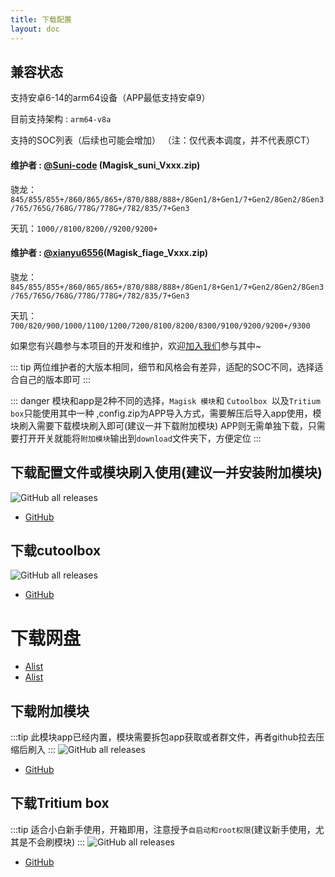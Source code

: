 ```yaml
---
title: 下载配置
layout: doc
--- 
```


## 兼容状态

支持安卓6-14的arm64设备（APP最低支持安卓9）

目前支持架构 : `arm64-v8a` 

支持的SOC列表（后续也可能会增加）
（注：仅代表本调度，并不代表原CT）

#### 维护者 : [@Suni-code](https://github.com/Suni-code) (Magisk_suni_Vxxx.zip)
骁龙：`845/855/855+/860/865/865+/870/888/888+/8Gen1/8+Gen1/7+Gen2/8Gen2/8Gen3/765/765G/768G/778G/778G+/782/835/7+Gen3`

天玑：`1000//8100/8200//9200/9200+`

#### 维护者 : [@xianyu6556](https://github.com/xianyu6556)(Magisk_fiage_Vxxx.zip)
骁龙：`845/855/855+/860/865/865+/870/888/888+/8Gen1/8+Gen1/7+Gen2/8Gen2/8Gen3/765/765G/768G/778G/778G+/782/835/7+Gen3`

天玑：`700/820/900/1000/1100/1200/7200/8100/8200/8300/9100/9200/9200+/9300`


如果您有兴趣参与本项目的开发和维护，欢迎[加入我们](../join.md)参与其中~

::: tip
两位维护者的大版本相同，细节和风格会有差异，适配的SOC不同，选择适合自己的版本即可
:::

::: danger
模块和app是2种不同的选择，`Magisk 模块`和 `Cutoolbox `以及`Tritium box`只能使用其中一种 ,config.zip为APP导入方式，需要解压后导入app使用，模块刷入需要下载模块刷入即可(建议一并下载附加模块) APP则无需单独下载，只需要打开开关就能将`附加模块`输出到`download`文件夹下，方便定位
:::


## 下载配置文件或模块刷入使用(建议一并安装附加模块)

![GitHub all releases](https://img.shields.io/github/downloads/TimeBreeze/Tritium/total?style=for-the-badg)

 - [GitHub](https://github.com/TimeBreeze/Tritium/releases)

## 下载cutoolbox

![GitHub all releases](https://img.shields.io/github/downloads/chenzyadb/CuprumTurbo-Scheduler/total?style=for-the-badg)

- [GitHub](https://github.com/chenzyadb/CuprumTurbo-Scheduler/releases)


# 下载网盘

- [Alist](https://pan.nightrain.me)
- [Alist](https://pan.nightrainmilkyway.cn)
## 下载附加模块
:::tip
此模块app已经内置，模块需要拆包app获取或者群文件，再者github拉去压缩后刷入
:::
![GitHub all releases](https://img.shields.io/github/downloads/chenzyadb/CuJankDetectorr/total?style=for-the-badg)

- [GitHub](https://github.com/chenzyadb/CuJankDetector)

## 下载Tritium box
:::tip
适合小白新手使用，开箱即用，注意授予`自启动和root权限`(建议新手使用，尤其是不会刷模块)
:::
![GitHub all releases](https://img.shields.io/github/downloads/TimeBreeze/Tritium/total?style=for-the-badg)

 - [GitHub](https://github.com/TimeBreeze/Tritium/releases)